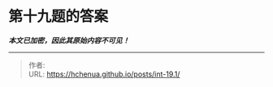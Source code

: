 # 第十九题的答案

***本文已加密，因此其原始内容不可见！***

---

> 作者: <no value>  
> URL: https://hchenua.github.io/posts/int-19.1/  

